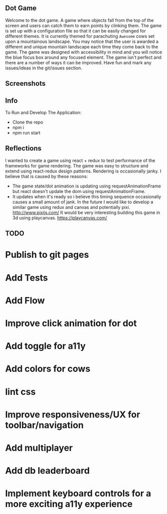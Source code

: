## Dot Game

Welcome to the dot game.
A game where objects fall from the top of the screen and users can catch them to earn points by clinking them.
The game is set up with a configuration file so that it can be easily changed for different themes.
It is currently themed for parachuting `Awesome` cows set upon a mountainous landscape.
You may notice that the user is awarded a different and unique mountain landscape each time they come back to the game. 
The game was designed with accessibility in mind and you will notice the blue focus box around any focused element.
The game isn't perfect and there are a number of ways it can be improved.
Have fun and mark any issues/ideas in the git/issues section.

## Screenshots

## Info

To Run and Develop The Application:
- Clone the repo
- npm i
- npm run start

## Reflections

I wanted to create a game using react + redux to test performance of the frameworks for game rendering.
The game was easy to structure and extend using react-redux design patterns.
Rendering is occasionally janky. I believe that is caused by these reasons: 
 - The game state/dot animation is updating using requestAnimationFrame but react doesn't update the dom using requestAnimationFrame.
 - It updates when it's ready so i believe this timing sequence occasionally causes a small amount of jank.
In the future I would like to develop a similar game using redux and canvas and potentially pixi. http://www.pixijs.com/
It would be very interesting building this game in 3d using playcanvas. https://playcanvas.com/

## TODO
# Publish to git pages
# Add Tests
# Add Flow
# Improve click animation for dot
# Add toggle for a11y
# Add colors for cows
# lint css
# Improve responsiveness/UX for toolbar/navigation
# Add multiplayer
# Add db leaderboard
# Implement keyboard controls for a more exciting a11y experience 
